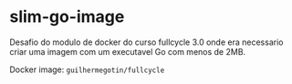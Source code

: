 # slim-go-image

Desafio do modulo de docker do curso fullcycle 3.0 onde era necessario criar uma imagem com um executavel Go com menos de 2MB.

Docker image: `guilhermegotin/fullcycle`

